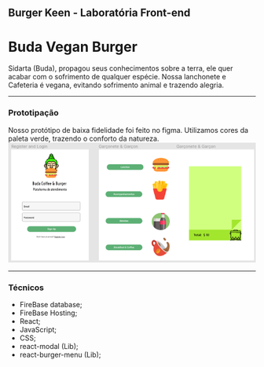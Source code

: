 ## Burger Keen - Laboratória Front-end 

# Buda Vegan Burger
Sidarta (Buda), propagou seus conhecimentos sobre a terra, ele quer acabar com o sofrimento de qualquer espécie. 
Nossa lanchonete e Cafeteria é vegana, evitando sofrimento animal e trazendo alegria.

***

### Prototipação
Nosso protótipo de baixa fidelidade foi feito no figma.
Utilizamos cores da paleta verde, trazendo o conforto da natureza. 
![](./figma.png)


***

### Técnicos 
* FireBase database;
* FireBase Hosting;
* React;
* JavaScript;
* CSS;
* react-modal (Lib);
* react-burger-menu (Lib);
